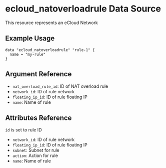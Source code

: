 # ecloud_natoverloadrule Data Source

This resource represents an eCloud Network

## Example Usage

```hcl
data "ecloud_natoverloadrule" "rule-1" {
  name = "my-rule"
}
```

## Argument Reference

- `nat_overload_rule_id`: ID of NAT overload rule
- `network_id`: ID of rule network
- `floating_ip_id`: ID of rule floating IP
- `name`: Name of rule

## Attributes Reference

`id` is set to rule ID

- `network_id`: ID of rule network
- `floating_ip_id`: ID of rule floating IP
- `subnet`: Subnet for rule
- `action`: Action for rule
- `name`: Name of rule